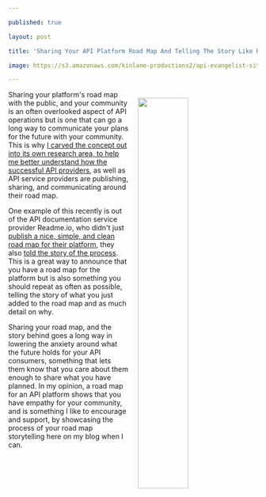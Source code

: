 ---
published: true
layout: post
title: 'Sharing Your API Platform Road Map And Telling The Story Like Readme.io'
image: https://s3.amazonaws.com/kinlane-productions2/api-evangelist-site/blog/roadmap-readme-io.png
---

<p><a href="https://readme.io/roadmap/"><img style="padding: 15px;" src="https://kinlane-productions2.s3.amazonaws.com/api-evangelist-site/blog/Roadmap_%C2%B7_ReadMe_io_%F0%9F%94%8A.png" alt="" width="45%" align="right" /></a>
<p>Sharing your platform's road map with the public, and your community is an often overlooked aspect of API operations&nbsp;but is one that can go a long way to communicate your plans for the future with your community. This is why <a href="http://road-map.apievangelist.com/">I carved the concept out into its own research area, to help me better understand how the successful API providers</a>, as well as API service providers are publishing, sharing, and communicating around their road map.
<p>One example of this recently is out of the API documentation service provider Readme.io, who didn't just <a href="https://readme.io/roadmap/">publish a nice, simple, and clean road map for their platform</a>, they also <a href="https://blog.readme.io/our-new-public-product-roadmap/">told the story of the process</a>. This is a great way to announce that you have a road map for the platform but is also something you should repeat as often as possible, telling the story of what you just added to the road map and as much detail on why.
<p>Sharing your road map, and the story behind goes a long way in lowering the anxiety around what the future holds for your API consumers, something that lets them know that you care about them enough to share what you have planned. In my opinion, a road map for an API platform shows that you have empathy for your community, and is something I like to encourage and support, by showcasing the process of your road map storytelling here on my blog when I can.

